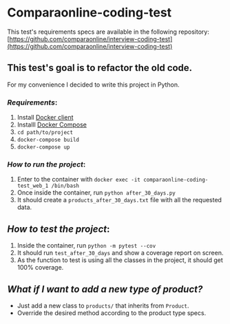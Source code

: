 # Comparaonline-coding-test

This test's requirements specs are available in the following repository:
[https://github.com/comparaonline/interview-coding-test](https://github.com/comparaonline/interview-coding-test)

## This test's goal is to refactor the old code.

For my convenience I decided to write this project in Python.

### *Requirements*:
1. Install [Docker client](https://www.docker.com/)
2. Installl [Docker Compose](https://docs.docker.com/compose/)
3. `cd path/to/project`
4. `docker-compose build`
5. `docker-compose up`

### *How to run the project*:

1. Enter to the container with `docker exec -it comparaonline-coding-test_web_1 /bin/bash`
2. Once inside the container, run `python after_30_days.py`
3. It should create a `products_after_30_days.txt` file with all the requested data.

## *How to test the project*: 

1. Inside the container, run `python -m pytest --cov`
2. It should run `test_after_30_days` and show a coverage report on screen.
3. As the function to test is using all the classes in the project, it should get 100% coverage.

## *What if I want to add a new type of product?*

- Just add a new class to `products/` that inherits from `Product`. 
- Override the desired method according to the product type specs.